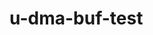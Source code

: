 u-dma-buf-test
====================================================================================
